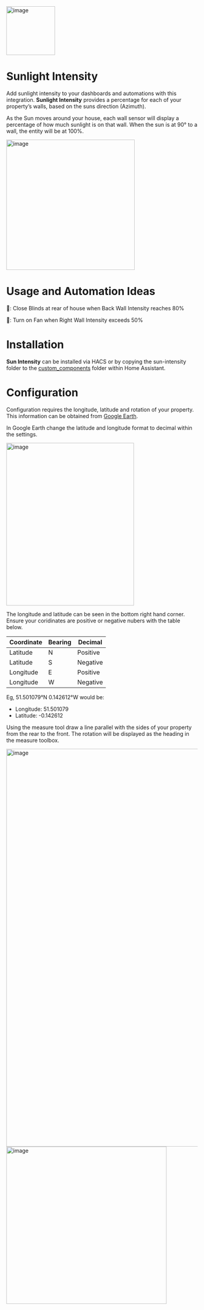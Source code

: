 <img width="128" height="128" alt="image" src="https://github.com/user-attachments/assets/7968de98-6374-4b1e-977a-df659aa61c53" />

# Sunlight Intensity 

Add sunlight intensity to your dashboards and automations with this integration. **Sunlight Intensity** provides a percentage for each of your property’s walls, based on the suns direction (Azimuth).

As the Sun moves around your house, each wall sensor will display a percentage of how much sunlight is on that wall. When the sun is at 90° to a wall, the entity will be at 100%.

<img width="338" height="342" alt="image" src="https://github.com/user-attachments/assets/fcacff10-415b-45b9-852c-eb2fcbba7ef1" />

# Usage and Automation Ideas

 🤖: Close Blinds at rear of house when Back Wall Intensity reaches 80%
 
 🤖: Turn on Fan when Right Wall Intensity exceeds 50%


# Installation

**Sun Intensity** can be installed via HACS or by copying the sun-intensity folder to the [custom_components](https://github.com/urbanframe/sun-intensity/tree/main/custom_components/sun_intensity) folder within Home Assistant.

# Configuration

Configuration requires the longitude, latitude and rotation of your property. This information can be obtained from [Google Earth](https://earth.google.com).

In Google Earth change the latitude and longitude format to decimal within the settings.  

<img width="336" height="427" alt="image" src="https://github.com/user-attachments/assets/5750ecb5-b3b1-484f-ba22-80c384f3500f" />


The longitude and latitude can be seen in the bottom right hand corner. Ensure your coridinates are positive or negative nubers with the table below.

|Coordinate|Bearing|Decimal|
|-|-|-|
|Latitude|N|Positive|
|Latitude|S|Negative|
|Longitude|E|Positive|
|Longitude|W|Negative|


Eg, 51.501079°N 0.142612°W would be:
* Longitude: 51.501079
* Latitude: -0.142612



Using the measure tool draw a line parallel with the sides of your property from the rear to the front. The rotation will be displayed as the heading in the measure toolbox.


<img width="1280" height="1044" alt="image" src="https://github.com/user-attachments/assets/3338f357-1322-4a61-984d-6c438c3dc776" />

<img width="422" height="413" alt="image" src="https://github.com/user-attachments/assets/dc4cba10-f798-4010-ac25-058bbbcd73dd" />

